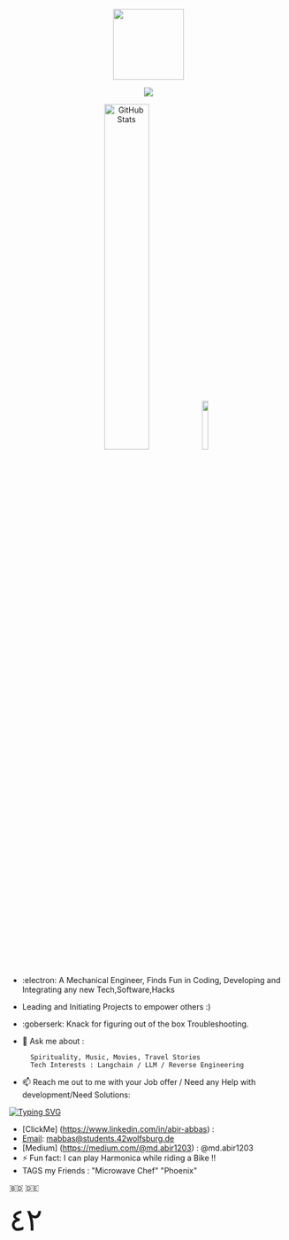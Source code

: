 <p align="center">
  <img src="https://42wolfsburg.de/wp-content/uploads/2022/01/42logo_site-5.svg" height="128px">
</p>

<p align="center">
  

  <img src="[https://raw.githubusercontent.com/mdabir1203/github-stats/master/generated/overview.svg](https://github.com/mdabir1203/github_stats/blob/master/generated/overview.svg)">

</p>


  
<p align="center">
 <img src="https://streak-stats.demolab.com?user=mdabir1203&theme=monokai-metallian&hide_border=true&border_radius=3&locale=de&date_format=M%20j%5B%2C%20Y%5D&mode=weekly" alt="GitHub Stats" width="40%" height="40%" >

 <img src="https://github.com/mdabir1203/mdabir1203/assets/66947064/404ceecb-0c81-417e-af2b-39d344b48fdc"  width="15%" height="15%">
 
</p>
 


  
- :electron: A Mechanical Engineer, Finds Fun in Coding, Developing and Integrating any new Tech,Software,Hacks 
- Leading and Initiating Projects to empower others :) 
- :goberserk: Knack for figuring out of the box Troubleshooting. 
- 💬 Ask me about : 
        
        Spirituality, Music, Movies, Travel Stories
        Tech Interests : Langchain / LLM / Reverse Engineering


- 📫 Reach me out to me with your  Job offer / Need any Help with development/Need Solutions:

<a href="https://git.io/typing-svg"><img src="https://readme-typing-svg.demolab.com?font=Impact&size=35&duration=5030&pause=1000&color=288AB6&vCenter=true&multiline=true&width=440&height=59&lines=Scan+to+Follow+in+Linkedin+and+Medium" alt="Typing SVG" /></a>


- [ClickMe] (https://www.linkedin.com/in/abir-abbas) :
- [Email](	https://img.shields.io/badge/Gmail-D14836?style=for-the-badge&logo=gmail&logoColor=white): mabbas@students.42wolfsburg.de
- [Medium] (https://medium.com/@md.abir1203) : @md.abir1203
- ⚡ Fun fact: I can play Harmonica while riding a Bike !!  
- TAGS my Friends : "Microwave Chef" "Phoenix"
 
 :bangladesh: 🇩🇪
 

<div style="font-size: 4em"> ٤٢ </div>
